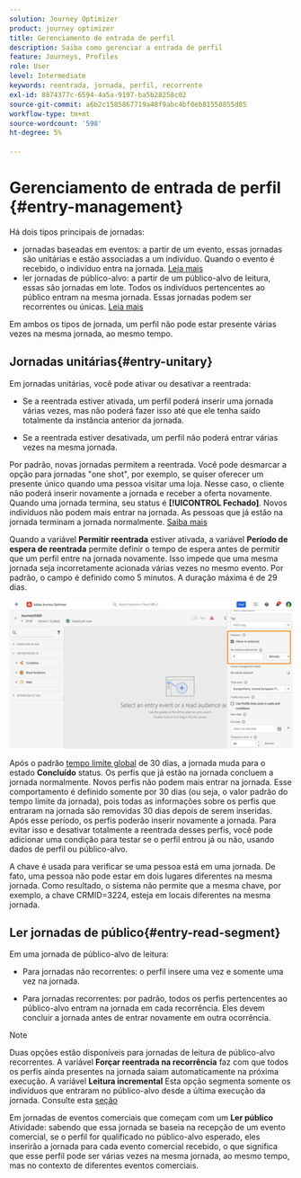```yaml
---
solution: Journey Optimizer
product: journey optimizer
title: Gerenciamento de entrada de perfil
description: Saiba como gerenciar a entrada de perfil
feature: Journeys, Profiles
role: User
level: Intermediate
keywords: reentrada, jornada, perfil, recorrente
exl-id: 8874377c-6594-4a5a-9197-ba5b28258c02
source-git-commit: a6b2c1585867719a48f9abc4bf0eb81558855d85
workflow-type: tm+mt
source-wordcount: '598'
ht-degree: 5%

---
```



# Gerenciamento de entrada de perfil {#entry-management}

Há dois tipos principais de jornadas:

* jornadas baseadas em eventos: a partir de um evento, essas jornadas são unitárias e estão associadas a um indivíduo. Quando o evento é recebido, o indivíduo entra na jornada. [Leia mais](#entry-unitary)
* ler jornadas de público-alvo: a partir de um público-alvo de leitura, essas são jornadas em lote. Todos os indivíduos pertencentes ao público entram na mesma jornada. Essas jornadas podem ser recorrentes ou únicas. [Leia mais](#entry-read-segment)

Em ambos os tipos de jornada, um perfil não pode estar presente várias vezes na mesma jornada, ao mesmo tempo.

## Jornadas unitárias{#entry-unitary}

Em jornadas unitárias, você pode ativar ou desativar a reentrada:

* Se a reentrada estiver ativada, um perfil poderá inserir uma jornada várias vezes, mas não poderá fazer isso até que ele tenha saído totalmente da instância anterior da jornada.

* Se a reentrada estiver desativada, um perfil não poderá entrar várias vezes na mesma jornada.

Por padrão, novas jornadas permitem a reentrada. Você pode desmarcar a opção para jornadas &quot;one shot&quot;, por exemplo, se quiser oferecer um presente único quando uma pessoa visitar uma loja. Nesse caso, o cliente não poderá inserir novamente a jornada e receber a oferta novamente. Quando uma jornada termina, seu status é **[!UICONTROL Fechado]**. Novos indivíduos não podem mais entrar na jornada. As pessoas que já estão na jornada terminam a jornada normalmente. [Saiba mais](journey-gs.md#entrance)

Quando a variável **Permitir reentrada** estiver ativada, a variável **Período de espera de reentrada** permite definir o tempo de espera antes de permitir que um perfil entre na jornada novamente. Isso impede que uma mesma jornada seja incorretamente acionada várias vezes no mesmo evento. Por padrão, o campo é definido como 5 minutos. A duração máxima é de 29 dias.

![](assets/journey-re-entrance.png)

Após o padrão [tempo limite global](journey-gs.md#global_timeout) de 30 dias, a jornada muda para o estado **Concluído** status. Os perfis que já estão na jornada concluem a jornada normalmente. Novos perfis não podem mais entrar na jornada. Esse comportamento é definido somente por 30 dias (ou seja, o valor padrão do tempo limite da jornada), pois todas as informações sobre os perfis que entraram na jornada são removidas 30 dias depois de serem inseridas. Após esse período, os perfis poderão inserir novamente a jornada. Para evitar isso e desativar totalmente a reentrada desses perfis, você pode adicionar uma condição para testar se o perfil entrou já ou não, usando dados de perfil ou público-alvo.

<!--
Due to the 30-day journey timeout, when journey re-entrance is not allowed, we cannot make sure the re-entrance blocking will work more than 30 days. Indeed, as we remove all information about persons who entered the journey 30 days after they enter, we cannot know the person entered previously, more than 30 days ago. -->

A chave é usada para verificar se uma pessoa está em uma jornada. De fato, uma pessoa não pode estar em dois lugares diferentes na mesma jornada. Como resultado, o sistema não permite que a mesma chave, por exemplo, a chave CRMID=3224, esteja em locais diferentes na mesma jornada.

## Ler jornadas de público{#entry-read-segment}

Em uma jornada de público-alvo de leitura:

* Para jornadas não recorrentes: o perfil insere uma vez e somente uma vez na jornada.

* Para jornadas recorrentes: por padrão, todos os perfis pertencentes ao público-alvo entram na jornada em cada recorrência. Eles devem concluir a jornada antes de entrar novamente em outra ocorrência.

>[!NOTE]
>
>Duas opções estão disponíveis para jornadas de leitura de público-alvo recorrentes. A variável **Forçar reentrada na recorrência** faz com que todos os perfis ainda presentes na jornada saiam automaticamente na próxima execução. A variável **Leitura incremental** Esta opção segmenta somente os indivíduos que entraram no público-alvo desde a última execução da jornada. Consulte esta [seção](../building-journeys/read-audience.md#configuring-segment-trigger-activity)

Em jornadas de eventos comerciais que começam com um **Ler público** Atividade: sabendo que essa jornada se baseia na recepção de um evento comercial, se o perfil for qualificado no público-alvo esperado, eles inserirão a jornada para cada evento comercial recebido, o que significa que esse perfil pode ser várias vezes na mesma jornada, ao mesmo tempo, mas no contexto de diferentes eventos comerciais.